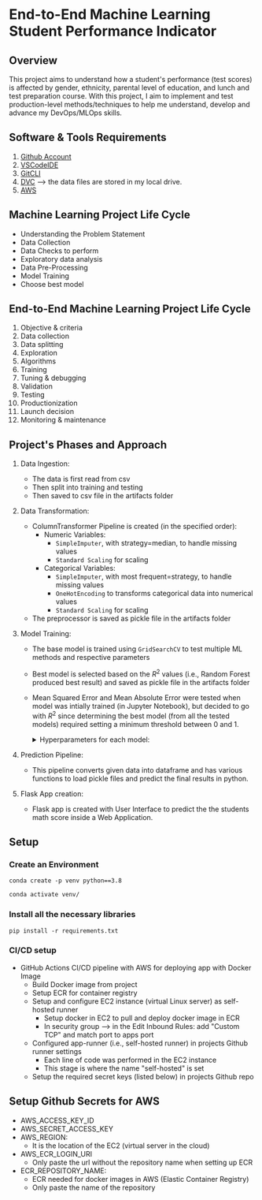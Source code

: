# End-to-End Machine Learning Student Performance Indicator

## Overview

This project aims to understand how a student's performance (test scores) is affected by gender, ethnicity, parental level of education, and lunch and test preparation course. With this project, I aim to implement and test production-level methods/techniques to help me understand, develop and advance my DevOps/MLOps skills.     

## Software & Tools Requirements

1. [Github Account](https://github.com)
2. [VSCodeIDE](https://code.visualstudio.com/)
3. [GitCLI](https://git-scm.com/book/en/v2/Getting-Started-The-Command-Line)
4. [DVC](https://dvc.org/)  --> the data files are stored in my local drive.
5. [AWS](https://aws.amazon.com/)

## Machine Learning Project Life Cycle

- Understanding the Problem Statement
- Data Collection
- Data Checks to perform
- Exploratory data analysis
- Data Pre-Processing
- Model Training
- Choose best model

## End-to-End Machine Learning Project Life Cycle 
  1. Objective & criteria
  2. Data collection
  3. Data splitting
  4. Exploration
  5. Algorithms
  6. Training
  7. Tuning & debugging
  8. Validation 
  9. Testing
  10. Productionization
  11. Launch decision
  12. Monitoring & maintenance

<!-- ## TODO

- Setup property-based testing using following python packages:
  hypothesis
  panderas 
  -->

## Project's Phases and Approach 

1. Data Ingestion: 
    * The data is first read from csv
    * Then split into training and testing
    * Then saved to csv file in the artifacts folder

2. Data Transformation: 
    * ColumnTransformer Pipeline is created (in the specified order):
      * Numeric Variables: 
        * `SimpleImputer`, with strategy=median, to handle missing values
        * `Standard Scaling` for scaling
      * Categorical Variables: 
        * `SimpleImputer`, with most frequent=strategy, to handle missing values
        * `OneHotEncoding` to transforms categorical data into numerical values
        * `Standard Scaling` for scaling
    * The preprocessor is saved as pickle file in the artifacts folder

3. Model Training: 
    * The base model is trained using `GridSearchCV` to test multiple ML methods and respective parameters
    * Best model is selected based on the $R^{2}$ values (i.e., Random Forest produced best result) and saved as pickle file in the artifacts folder
    * Mean Squared Error and Mean Absolute Error were tested when model was intially trained (in Jupyter Notebook), but decided to go with $R^{2}$ since determining the best model (from all the tested models) required setting a minimum threshold between $0$ and $1$.  
        <details>
        <summary>Hyperparameters for each model:</summary>

        ```{python}
        params={
            "Decision Tree": {
                'criterion':['squared_error', 'friedman_mse', 'absolute_error', 'poisson'],
                # 'splitter':['best','random'],
                # 'max_features':['sqrt','log2'],
            },
            "Random Forest":{
                # 'criterion':['squared_error', 'friedman_mse', 'absolute_error', 'poisson'],
                
                # 'max_features':['sqrt','log2',None],
                'n_estimators': [8,16,32,64,128,256]
            },
            "Gradient Boosting":{
                # 'loss':['squared_error', 'huber', 'absolute_error', 'quantile'],
                'learning_rate':[.1,.01,.05,.001],
                # 'subsample':[0.6,0.7,0.75,0.8,0.85,0.9],
                # 'criterion':['squared_error', 'friedman_mse'],
                # 'max_features':['auto','sqrt','log2'],
                'n_estimators': [8,16,32,64,128,256]
            },
            "Linear Regression":{},
            "K-Neighbour Regressor":{
                'n_neighbors':[5,7,9,11],
                # 'weights':['uniform','distance'],
                # 'algorithm':['ball_tree','kd_tree','brute']
            },
            "XGBRegressor":{
                'learning_rate':[.1,.01,.05,.001],
                'n_estimators': [8,16,32,64,128,256]
            },
            "CatBoosting Regressor":{
                'depth': [6,8,10],
                # 'learning_rate': [0.01, 0.05, 0.1],
                'iterations': [30, 50, 100]
            },
            "AdaBoost Regressor":{
                'learning_rate':[.1,.01,0.5,.001],
                # 'loss':['linear','square','exponential'],
                'n_estimators': [8,16,32,64,128,256]
            }
        } 
        ```
        </details>

4. Prediction Pipeline: 
    * This pipeline converts given data into dataframe and has various functions to load pickle files and predict the final results in python.

5. Flask App creation: 
    * Flask app is created with User Interface to predict the the students math score inside a Web Application.

## Setup 

### Create an Environment
```
conda create -p venv python==3.8

conda activate venv/
```
### Install all the necessary libraries
```
pip install -r requirements.txt
```

### CI/CD setup

- GitHub Actions CI/CD pipeline with AWS for deploying app with Docker Image
  * Build Docker image from project
  * Setup ECR for container registry
  * Setup and configure EC2 instance (virtual Linux server) as self-hosted runner 
    * Setup docker in EC2 to pull and deploy docker image in ECR
    * In security group --> in the Edit Inbound Rules: add "Custom TCP" and match port to apps port  
  * Configured app-runner (i.e., self-hosted runner) in projects Github runner settings
    * Each line of code was performed in the EC2 instance
    * This stage is where the name "self-hosted" is set
  * Setup the required secret keys (listed below) in projects Github repo 

## Setup Github Secrets for AWS
- AWS_ACCESS_KEY_ID
- AWS_SECRET_ACCESS_KEY
- AWS_REGION:
  * It is the location of the EC2 (virtual server in the cloud)
- AWS_ECR_LOGIN_URI
  * Only paste the url without the repository name when setting up ECR
- ECR_REPOSITORY_NAME:
  * ECR needed for docker images in AWS (Elastic Container Registry)
  * Only paste the name of the repository

